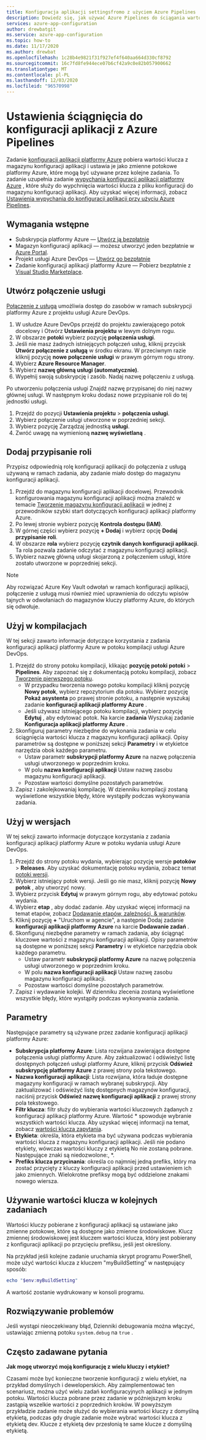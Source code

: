 ```yaml
---
title: Konfiguracja aplikacji settingsfromo z użyciem Azure Pipelines
description: Dowiedz się, jak używać Azure Pipelines do ściągania wartości klucza do magazynu konfiguracji aplikacji
services: azure-app-configuration
author: drewbatgit
ms.service: azure-app-configuration
ms.topic: how-to
ms.date: 11/17/2020
ms.author: drewbat
ms.openlocfilehash: 1c28b4e9821f31f927ef4f640aa664d330cf8792
ms.sourcegitcommit: 16c7fd8fe944ece07b6cf42a9c0e82b057900662
ms.translationtype: MT
ms.contentlocale: pl-PL
ms.lasthandoff: 12/03/2020
ms.locfileid: "96570998"
---
```

# <a name="pull-settings-to-app-configuration-with-azure-pipelines"></a>Ustawienia ściągnięcia do konfiguracji aplikacji z Azure Pipelines

Zadanie [konfiguracji aplikacji platformy Azure](https://marketplace.visualstudio.com/items?itemName=AzureAppConfiguration.azure-app-configuration-task) pobiera wartości klucza z magazynu konfiguracji aplikacji i ustawia je jako zmienne potokowe platformy Azure, które mogą być używane przez kolejne zadania. To zadanie uzupełnia zadanie [wypychania konfiguracji aplikacji platformy Azure](https://marketplace.visualstudio.com/items?itemName=AzureAppConfiguration.azure-app-configuration-task-push) , które służy do wypchnięcia wartości klucza z pliku konfiguracji do magazynu konfiguracji aplikacji. Aby uzyskać więcej informacji, zobacz [Ustawienia wypychania do konfiguracji aplikacji przy użyciu Azure Pipelines](push-kv-devops-pipeline.md).

## <a name="prerequisites"></a>Wymagania wstępne

- Subskrypcja platformy Azure — [Utwórz ją bezpłatnie](https://azure.microsoft.com/free/)
- Magazyn konfiguracji aplikacji — możesz utworzyć jeden bezpłatnie w [Azure Portal](https://portal.azure.com).
- Projekt usługi Azure DevOps — [Utwórz go bezpłatnie](https://go.microsoft.com/fwlink/?LinkId=2014881)
- Zadanie konfiguracji aplikacji platformy Azure — Pobierz bezpłatnie z [Visual Studio Marketplace](https://marketplace.visualstudio.com/items?itemName=AzureAppConfiguration.azure-app-configuration-task#:~:text=Navigate%20to%20the%20Tasks%20tab,the%20Azure%20App%20Configuration%20instance.).  

## <a name="create-a-service-connection"></a>Utwórz połączenie usługi

[Połączenie z usługą](/azure/devops/pipelines/library/service-endpoints) umożliwia dostęp do zasobów w ramach subskrypcji platformy Azure z projektu usługi Azure DevOps.

1. W usłudze Azure DevOps przejdź do projektu zawierającego potok docelowy i Otwórz **Ustawienia projektu** w lewym dolnym rogu.
1. W obszarze **potoki** wybierz pozycję **połączenia usługi**.
1. Jeśli nie masz żadnych istniejących połączeń usług, kliknij przycisk **Utwórz połączenie z usługą** w środku ekranu. W przeciwnym razie kliknij pozycję **nowe połączenie usługi** w prawym górnym rogu strony.
1. Wybierz **Azure Resource Manager**.
1. Wybierz **nazwę główną usługi (automatycznie)**.
1. Wypełnij swoją subskrypcję i zasób. Nadaj nazwę połączeniu z usługą.

Po utworzeniu połączenia usługi Znajdź nazwę przypisanej do niej nazwy głównej usługi. W następnym kroku dodasz nowe przypisanie roli do tej jednostki usługi.

1. Przejdź do pozycji **Ustawienia projektu**  >  **połączenia usługi**.
1. Wybierz połączenie usługi utworzone w poprzedniej sekcji.
1. Wybierz pozycję Zarządzaj jednostką **usługi**.
1. Zwróć uwagę na wymienioną **nazwę wyświetlaną** .

## <a name="add-role-assignment"></a>Dodaj przypisanie roli

Przypisz odpowiednią rolę konfiguracji aplikacji do połączenia z usługą używaną w ramach zadania, aby zadanie miało dostęp do magazynu konfiguracji aplikacji.

1. Przejdź do magazynu konfiguracji aplikacji docelowej. Przewodnik konfigurowania magazynu konfiguracji aplikacji można znaleźć w temacie [Tworzenie magazynu konfiguracji aplikacji](/azure/azure-app-configuration/quickstart-dotnet-core-app#create-an-app-configuration-store) w jednej z przewodników szybki start dotyczących konfiguracji aplikacji platformy Azure.
1. Po lewej stronie wybierz pozycję **Kontrola dostępu (IAM)**.
1. W górnej części wybierz pozycję **+ Dodaj** i wybierz opcję **Dodaj przypisanie roli**.
1. W obszarze **rola** wybierz pozycję **czytnik danych konfiguracji aplikacji**. Ta rola pozwala zadanie odczytać z magazynu konfiguracji aplikacji. 
1. Wybierz nazwę główną usługi skojarzoną z połączeniem usługi, które zostało utworzone w poprzedniej sekcji.

> [!NOTE]
> Aby rozwiązać Azure Key Vault odwołań w ramach konfiguracji aplikacji, połączenie z usługą musi również mieć uprawnienia do odczytu wpisów tajnych w odwołaniach do magazynów kluczy platformy Azure, do których się odwołuje.
  
## <a name="use-in-builds"></a>Użyj w kompilacjach

W tej sekcji zawarto informacje dotyczące korzystania z zadania konfiguracji aplikacji platformy Azure w potoku kompilacji usługi Azure DevOps.

1. Przejdź do strony potoku kompilacji, klikając **pozycję potoki potoki**  >  **Pipelines**. Aby zapoznać się z dokumentacją potoku kompilacji, zobacz  [Tworzenie pierwszego potoku](/azure/devops/pipelines/create-first-pipeline?view=azure-devops&tabs=net%2Ctfs-2018-2%2Cbrowser).
      - W przypadku tworzenia nowego potoku kompilacji kliknij pozycję **Nowy potok**, wybierz repozytorium dla potoku. Wybierz pozycję **Pokaż asystenta** po prawej stronie potoku, a następnie wyszukaj zadanie **konfiguracji aplikacji platformy Azure** .
      - Jeśli używasz istniejącego potoku kompilacji, wybierz pozycję **Edytuj** , aby edytować potok. Na karcie **zadania** Wyszukaj zadanie **Konfiguracja aplikacji platformy Azure** .
1. Skonfiguruj parametry niezbędne do wykonania zadania w celu ściągnięcia wartości klucza z magazynu konfiguracji aplikacji. Opisy parametrów są dostępne w poniższej sekcji **Parametry** i w etykietce narzędzia obok każdego parametru.
      - Ustaw parametr **subskrypcji platformy Azure** na nazwę połączenia usługi utworzonego w poprzednim kroku.
      - W polu **nazwa konfiguracji aplikacji** Ustaw nazwę zasobu magazynu konfiguracji aplikacji.
      - Pozostaw wartości domyślne pozostałych parametrów.
1. Zapisz i zakolejkowaniaj kompilację. W dzienniku kompilacji zostaną wyświetlone wszystkie błędy, które wystąpiły podczas wykonywania zadania.

## <a name="use-in-releases"></a>Użyj w wersjach

W tej sekcji zawarto informacje dotyczące korzystania z zadania konfiguracji aplikacji platformy Azure w potoku wydania usługi Azure DevOps.

1. Przejdź do strony potoku wydania, wybierając pozycję wersje **potoków**  >  **Releases**. Aby uzyskać dokumentację potoku wydania, zobacz temat [potoki wersji](/azure/devops/pipelines/release?view=azure-devops).
1. Wybierz istniejący potok wersji. Jeśli go nie masz, kliknij pozycję **Nowy potok** , aby utworzyć nowy.
1. Wybierz przycisk **Edytuj** w prawym górnym rogu, aby edytować potoku wydania.
1. Wybierz **etap** , aby dodać zadanie. Aby uzyskać więcej informacji na temat etapów, zobacz [Dodawanie etapów, zależności, & warunków](/azure/devops/pipelines/release/environments?view=azure-devops).
1. Kliknij pozycję **+** "Uruchom w agencie", a następnie Dodaj zadanie **konfiguracji aplikacji platformy Azure** na karcie **Dodawanie zadań** .
1. Skonfiguruj niezbędne parametry w ramach zadania, aby ściągnąć kluczowe wartości z magazynu konfiguracji aplikacji. Opisy parametrów są dostępne w poniższej sekcji **Parametry** i w etykietce narzędzia obok każdego parametru.
      - Ustaw parametr **subskrypcji platformy Azure** na nazwę połączenia usługi utworzonego w poprzednim kroku.
      - W polu **nazwa konfiguracji aplikacji** Ustaw nazwę zasobu magazynu konfiguracji aplikacji.
      - Pozostaw wartości domyślne pozostałych parametrów.
1. Zapisz i wydawanie kolejki. W dzienniku zlecenia zostaną wyświetlone wszystkie błędy, które wystąpiły podczas wykonywania zadania.

## <a name="parameters"></a>Parametry

Następujące parametry są używane przez zadanie konfiguracji aplikacji platformy Azure:

- **Subskrypcja platformy Azure**: Lista rozwijana zawierająca dostępne połączenia usługi platformy Azure. Aby zaktualizować i odświeżyć listę dostępnych połączeń usługi platformy Azure, kliknij przycisk **Odśwież subskrypcję platformy Azure** z prawej strony pola tekstowego.
- **Nazwa konfiguracji aplikacji**: Lista rozwijana, która ładuje dostępne magazyny konfiguracji w ramach wybranej subskrypcji. Aby zaktualizować i odświeżyć listę dostępnych magazynów konfiguracji, naciśnij przycisk **Odśwież nazwę konfiguracji aplikacji** z prawej strony pola tekstowego.
- **Filtr klucza**: filtr służy do wybierania wartości kluczowych żądanych z konfiguracji aplikacji platformy Azure. Wartość * spowoduje wybranie wszystkich wartości klucza. Aby uzyskać więcej informacji na temat, zobacz [wartości klucza zapytania](concept-key-value.md#query-key-values).
- **Etykieta**: określa, która etykieta ma być używana podczas wybierania wartości klucza z magazynu konfiguracji aplikacji. Jeśli nie podano etykiety, wówczas wartości kluczy z etykietą No nie zostaną pobrane. Następujące znaki są niedozwolone:, *.
- **Prefiks klucza przycinania**: określa co najmniej jedną prefiks, który ma zostać przycięty z kluczy konfiguracji aplikacji przed ustawieniem ich jako zmiennych. Wielokrotne prefiksy mogą być oddzielone znakami nowego wiersza.

## <a name="use-key-values-in-subsequent-tasks"></a>Używanie wartości klucza w kolejnych zadaniach

Wartości kluczy pobierane z konfiguracji aplikacji są ustawiane jako zmienne potokowe, które są dostępne jako zmienne środowiskowe. Klucz zmiennej środowiskowej jest kluczem wartości klucza, który jest pobierany z konfiguracji aplikacji po przycięciu prefiksu, jeśli jest określony.

Na przykład jeśli kolejne zadanie uruchamia skrypt programu PowerShell, może użyć wartości klucza z kluczem "myBuildSetting" w następujący sposób:
```powershell
echo "$env:myBuildSetting"
```
A wartość zostanie wydrukowany w konsoli programu.

## <a name="troubleshooting"></a>Rozwiązywanie problemów

Jeśli wystąpi nieoczekiwany błąd, Dzienniki debugowania można włączyć, ustawiając zmienną potoku `system.debug` na `true` .

## <a name="faq"></a>Często zadawane pytania

**Jak mogę utworzyć moją konfigurację z wielu kluczy i etykiet?**

Czasami może być konieczne tworzenie konfiguracji z wielu etykiet, na przykład domyślnych i deweloperskich. Aby zaimplementować ten scenariusz, można użyć wielu zadań konfiguracyjnych aplikacji w jednym potoku. Wartości klucza pobrane przez zadanie w późniejszym kroku zastąpią wszelkie wartości z poprzednich kroków. W powyższym przykładzie zadanie może służyć do wybierania wartości kluczy z domyślną etykietą, podczas gdy drugie zadanie może wybrać wartości klucza z etykietą dev. Klucze z etykietą dev przesłonią te same klucze z domyślną etykietą.
